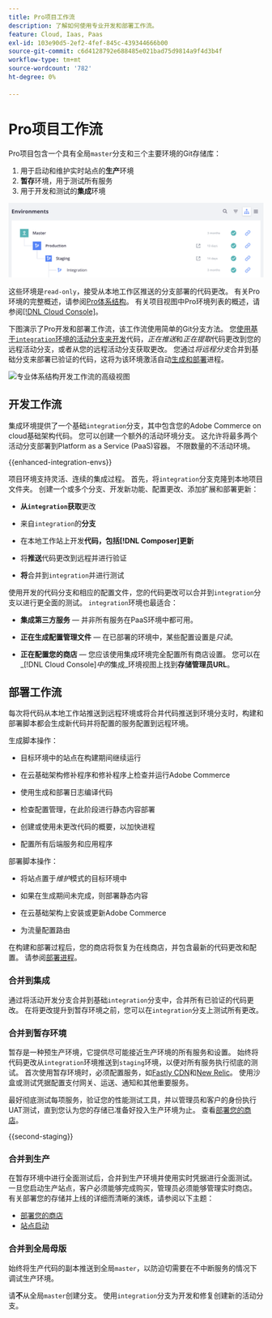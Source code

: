 ```yaml
---
title: Pro项目工作流
description: 了解如何使用专业开发和部署工作流。
feature: Cloud, Iaas, Paas
exl-id: 103e90d5-2ef2-4fef-845c-439344666b00
source-git-commit: c6d4128792e688485e021bad75d9814a9f4d3b4f
workflow-type: tm+mt
source-wordcount: '782'
ht-degree: 0%

---
```


# Pro项目工作流

Pro项目包含一个具有全局`master`分支和三个主要环境的Git存储库：

1. 用于启动和维护实时站点的&#x200B;**生产**&#x200B;环境
1. **暂存**&#x200B;环境，用于测试所有服务
1. 用于开发和测试的&#x200B;**集成**&#x200B;环境

![专业环境列表](../../assets/pro-environments.png)

这些环境是`read-only`，接受从本地工作区推送的分支部署的代码更改。 有关Pro环境的完整概述，请参阅[Pro体系结构](pro-architecture.md)。 有关项目视图中Pro环境列表的概述，请参阅[[!DNL Cloud Console]](../project/overview.md#cloud-console)。

下图演示了Pro开发和部署工作流，该工作流使用简单的Git分支方法。 您[使用基于`integration`环境的活动分支来开发](#development-workflow)代码，_正在推送_&#x200B;和&#x200B;_正在提取_&#x200B;代码更改到您的远程活动分支，或者从您的远程活动分支获取更改。 您通过&#x200B;_将远程分支_&#x200B;合并到基础分支来部署已验证的代码，这将为该环境激活自动[生成和部署](#deployment-workflow)进程。

![专业体系结构开发工作流的高级视图](../../assets/pro-dev-workflow.png)

## 开发工作流

集成环境提供了一个基础`integration`分支，其中包含您的Adobe Commerce on cloud基础架构代码。 您可以创建一个额外的活动环境分支。 这允许将最多两个活动分支部署到Platform as a Service (PaaS)容器。 不限数量的不活动环境。

{{enhanced-integration-envs}}

项目环境支持灵活、连续的集成过程。 首先，将`integration`分支克隆到本地项目文件夹。 创建一个或多个分支、开发新功能、配置更改、添加扩展和部署更新：

- **从`integration`获取**&#x200B;更改

- 来自`integration`的&#x200B;**分支**

- 在本地工作站上开发&#x200B;**代码，包括[!DNL Composer]更新**

- 将&#x200B;**推送**&#x200B;代码更改到远程并进行验证

- **将**&#x200B;合并到`integration`并进行测试

使用开发的代码分支和相应的配置文件，您的代码更改可以合并到`integration`分支以进行更全面的测试。 `integration`环境也最适合：

- **集成第三方服务** — 并非所有服务在PaaS环境中都可用。

- **正在生成配置管理文件** — 在已部署的环境中，某些配置设置是&#x200B;_只读_。

- **正在配置您的商店** — 您应该使用集成环境完全配置所有商店设置。 您可以在&#x200B;_[!DNL Cloud Console]_中的_&#x200B;集成&#x200B;_环境视图上找到&#x200B;**存储管理员URL**。

## 部署工作流

每次将代码从本地工作站推送到远程环境或将合并代码推送到环境分支时，构建和部署脚本都会生成新代码并将配置的服务配置到远程环境。

生成脚本操作：

- 目标环境中的站点在构建期间继续运行

- 在云基础架构修补程序和修补程序上检查并运行Adobe Commerce

- 使用生成和部署日志编译代码

- 检查配置管理，在此阶段进行静态内容部署

- 创建或使用未更改代码的概要，以加快进程

- 配置所有后端服务和应用程序

部署脚本操作：

- 将站点置于&#x200B;_维护_&#x200B;模式的目标环境中

- 如果在生成期间未完成，则部署静态内容

- 在云基础架构上安装或更新Adobe Commerce

- 为流量配置路由

在构建和部署过程后，您的商店将恢复为在线商店，并包含最新的代码更改和配置。 请参阅[部署进程](../deploy/process.md)。

### 合并到集成

通过将活动开发分支合并到基础`integration`分支中，合并所有已验证的代码更改。 在将更改提升到暂存环境之前，您可以在`integration`分支上测试所有更改。

### 合并到暂存环境

暂存是一种预生产环境，它提供尽可能接近生产环境的所有服务和设置。 始终将代码更改从`integration`环境推送到`staging`环境，以便对所有服务执行彻底的测试。 首次使用暂存环境时，必须配置服务，如[Fastly CDN](../cdn/fastly.md)和[New Relic](../monitor/new-relic-service.md)。 使用沙盒或测试凭据配置支付网关、运送、通知和其他重要服务。

最好彻底测试每项服务，验证您的性能测试工具，并以管理员和客户的身份执行UAT测试，直到您认为您的存储已准备好投入生产环境为止。 查看[部署您的商店](../deploy/staging-production.md)。

{{second-staging}}

### 合并到生产

在暂存环境中进行全面测试后，合并到生产环境并使用实时凭据进行全面测试。 一旦您启动生产站点，客户必须能够完成购买，管理员必须能够管理实时商店。 有关部署您的存储并上线的详细而清晰的演练，请参阅以下主题：

- [部署您的商店](../deploy/staging-production.md)
- [站点启动](../launch/overview.md)

### 合并到全局母版

始终将生产代码的副本推送到全局`master`，以防迫切需要在不中断服务的情况下调试生产环境。

请&#x200B;**不**&#x200B;从全局`master`创建分支。 使用`integration`分支为开发和修复创建新的活动分支。
